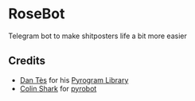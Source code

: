 # RoseBot

Telegram bot to make shitposters life a bit more easier

## Credits
* [Dan Tès](https://github.com/delivrance) for his [Pyrogram Library](https://github.com/pyrogram/pyrogram)
* [Colin Shark](git.colinshark.de) for [pyrobot](https://git.colinshark.de/PyroBot/PyroBot/src/branch/develop)
